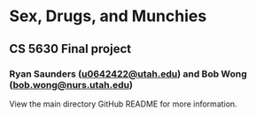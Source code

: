 # Sex, Drugs, and Munchies
## CS 5630 Final project
### Ryan Saunders (u0642422@utah.edu) and Bob Wong (bob.wong@nurs.utah.edu)

View the main directory GitHub README for more information.